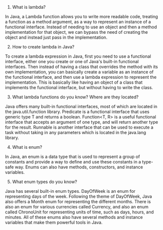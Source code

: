 1. What is lambda?

In Java, a Lambda function allows you to write more readable code, treating a function as a method argument, as a way to represent an instance of a functional interface. Instead of needing to use an object and then a method implementation for that object, we can bypass the need of creating the object and instead just pass in the implementation.

2. How to create lambda in Java?

To create a lambda expression in Java, first you need to use a functional interface, either one you create or one of Java's built-in functional interfaces. Then instead of having a class that overrides the method with its own implementation, you can basically create a variable as an instance of the functional interface, and then use a lambda expression to represent the implementation. This is basically like having an object of a class that implements the functional interface, but without having to write the class.

3. What lambda functions do you know? Where are they located? 

Java offers many built-in functional interfaces, most of which are located in the java.util.function library. Predicate<T> is a functional interface that uses generic type T and returns a boolean. Function<T, R> is a useful functional interface that accepts an argument of one type, and will return another type for the result. Runnable is another interface that can be used to execute a task without taking in any parameters which is located in the java.lang library.

4. What is enum?

In Java, an enum is a data type that is used to represent a group of constants and provide a way to define and use these constants in a type-safe way. Enums can also have methods, constructors, and instance variables. 

5. What enum types do you know?

Java has several built-in enum types. DayOfWeek is an enum for representing days of the week. Following the theme of DayOfWeek, Java also offers a Month enum for representing the different months. There is also an enum for various currencies called Currency, and also an enum called ChronoUnit for representing units of time, such as days, hours, and minutes. All of these enums also have several methods and instance variables that make them powerful tools in Java. 

